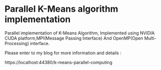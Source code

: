 # Parallel K-Means algorithm implementation
Parallel implementation of K-Means Algorithm, Implemented using NVIDIA CUDA platform,MPI(Message Passing Interface) And OpenMP(Open Multi-Processing) interface.

Please enter to my blog for more information and details :

https://localhost:44380/k-means-parallel-computing
